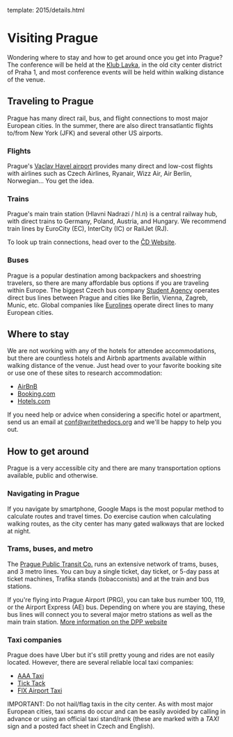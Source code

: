 template: 2015/details.html

# Visiting Prague

Wondering where to stay and how to get around once you get into Prague? The
conference will be held at the [Klub Lavka][klub], in the old city center district
of Praha 1, and most conference events will be held within walking distance of the venue.

[klub]: http://www.lavka.cz/en/

## Traveling to Prague

Prague has many direct rail, bus, and flight connections to most major European cities. 
In the summer, there are also direct transatlantic flights to/from New York (JFK) and 
several other US airports.

### Flights

Prague's [Vaclav Havel airport](http://www.prg.aero/en/) provides many direct and low-cost
flights with airlines such as Czech Airlines, Ryanair, Wizz Air, Air Berlin, Norwegian... 
You get the idea.

### Trains

Prague's main train station (Hlavni Nadrazi / hl.n) is a central railway hub, with direct
trains to Germany, Poland, Austria, and Hungary. We recommend train lines by EuroCity (EC), 
InterCity (IC) or RailJet (RJ). 

To look up train connections, head over to the [ČD Website](https://www.cd.cz/eshop/default.aspx).

### Buses

Prague is a popular destination among backpackers and shoestring travelers,
so there are many affordable bus options if you are traveling within Europe. 
The biggest Czech bus company [Student Agency](http://www.studentagency.eu/) operates direct
bus lines between Prague and cities like Berlin, Vienna, Zagreb, Munic, etc. Global companies like
[Eurolines](http://www.eurolines.com/en/) operate direct lines to many European cities.


## Where to stay

We are not working with any of the hotels for attendee accommodations, but
there are countless hotels and Airbnb apartments available within walking distance of the venue.
Just head over to your favorite booking site or use one of these sites to research accommodation:

* [AirBnB](https://www.airbnb.com/)
* [Booking.com](http://www.booking.com/)
* [Hotels.com](http://www.hotels.com/)

If you need help or advice when considering a specific hotel or apartment, 
send us an email at [conf@writethedocs.org](mailto:conf@writethedocs.org)
and we'll be happy to help you out.

## How to get around

Prague is a very accessible city and there are many transportation
options available, public and otherwise.

### Navigating in Prague

If you navigate by smartphone, Google Maps is the most popular method to calculate
routes and travel times. Do exercise caution when calculating walking routes, as the
city center has many gated walkways that are locked at night. 

### Trams, buses, and metro

The [Prague Public Transit Co.](http://www.dpp.cz/en/) runs an extensive network
of trams, buses, and 3 metro lines. You can buy a single ticket, day ticket, 
or 5-day pass at ticket machines, Trafika stands (tobacconists) and at the train and
bus stations. 

If you're flying into Prague Airport (PRG), you can take bus number 100, 119, or the
Airport Express (AE) bus. Depending on where you are staying, these bus lines
will connect you to several major metro stations as well as the main train station. 
[More information on the DPP website](http://www.dpp.cz/en/public-transit-to-prague-airport/)

### Taxi companies

Prague does have Uber but it's still pretty young and rides are not easily located.
However, there are several reliable local taxi companies:

* [AAA Taxi](http://www.aaataxi.cz/en/)
* [Tick Tack](http://www.ticktack.cz/en)
* [FIX Airport Taxi](http://www.airportcars.cz/?page=o-nas&lang=en)

IMPORTANT: Do not hail/flag taxis in the city center. As with most major European cities,
taxi scams do occur and can be easily avoided by calling in advance or using an official taxi
stand/rank (these are marked with a _TAXI_ sign and a posted fact sheet in Czech and English).
